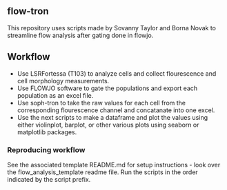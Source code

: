 ## flow-tron
This repository uses scripts made by Sovanny Taylor and Borna Novak to streamline flow analysis after gating done in flowjo.

## Workflow 
* Use LSRFortessa (T103) to analyze cells and collect flourescence and cell morphology measurements. 
* Use FLOWJO software to gate the populations and export each population as an excel file. 
* Use soph-tron to take the raw values for each cell from the corresponding flourescence channel and concatanate into one excel.
* Use the next scripts to make a dataframe and plot the values using either violinplot, barplot, or other various plots using seaborn or matplotlib packages. 

### Reproducing workflow
See the associated template README.md for setup instructions - look over the flow_analysis_template readme file. Run the scripts in the order indicated by the script prefix.


